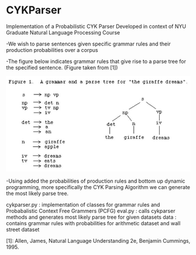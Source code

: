 # CYKParser
Implementation of a Probabilistic CYK Parser 
Developed in context of NYU Graduate Natural Language Processing Course

-We wish to parse sentences given specific grammar rules and their production
probabilities over a corpus 

-The figure below indicates grammar rules that give rise to a parse tree for the
specified sentence. (Figure taken from [1])

![Alt text](ParseTreeExample.JPG)

-Using added the probabilities of production rules and bottom up dynamic programming, 
more specifically the CYK Parsing Algorithm we can generate the most likely parse tree.


cykparser.py   : implementation of classes for grammar rules and Probabalistic Context Free Grammers (PCFG)
eval.py        : calls cykparser methods and generates most likely parse tree for given datasets
data           : contains grammar rules with probabilities for arithmetic dataset and wall street dataset

[1]: Allen, James, Natural Language Understanding 2e, Benjamin Cummings, 1995.
